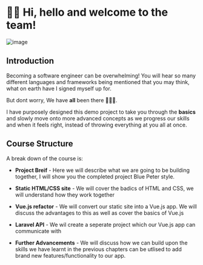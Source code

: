 # 👋🏻 Hi, hello and welcome to the team!
![image](https://github.com/michaelbarley/new-starter-demo-project/assets/50404794/d2b1d5d4-cbc1-4d8b-8671-4abe42e71f30)

## Introduction
Becoming a software engineer can be overwhelming! You will hear so many different languages and frameworks being mentioned that you may think, what on earth have I signed myself up for. 

But dont worry, We have **all** been there 🙋🏼‍♂️. 

I have purposely designed this demo project to take you through the **basics** and slowly move onto more advanced concepts as we progress our skills and when it feels right, instead of throwing everything at you all at once.  

## Course Structure 
A break down of the course is: 
- **Project Breif**  - Here we will describe what we are going to be building together, I will show you the completed project Blue Peter style.

- **Static HTML/CSS site** - We will cover the badics of HTML and CSS, we will understand how they work together
  
- **Vue.js refactor** - We will convert our static site into a Vue.js app. We will discuss the advantages to this as well as cover the basics of Vue.js
  
- **Laravel API** - We wil create a seperate project which our Vue.js app can communicate with
  
- **Further Advancements** - We will discuss how we can build upon the skills we have learnt in the previous chapters can be utlised to add brand new features/functionality to our app.

